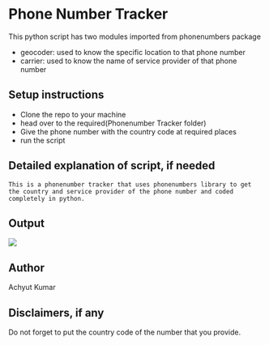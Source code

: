 # Phone Number Tracker

This python script has two modules imported from phonenumbers package

- geocoder: used to know the specific location to that phone number
- carrier: used to know the name of service provider of that phone number

## Setup instructions

- Clone the repo to your machine
- head over to the required(Phonenumber Tracker folder)
- Give the phone number with the country code at required places
- run the script

## Detailed explanation of script, if needed

`This is a phonenumber tracker that uses phonenumbers library to get the country and service provider of the phone number and coded completely in python.`

## Output

<img src="https://raw.githubusercontent.com/Sloth-Panda/Amazing-Python-Scripts/b3/Phonenumber%20Tracker/number.png">

## Author

Achyut Kumar

## Disclaimers, if any

Do not forget to put the country code of the number that you provide.
